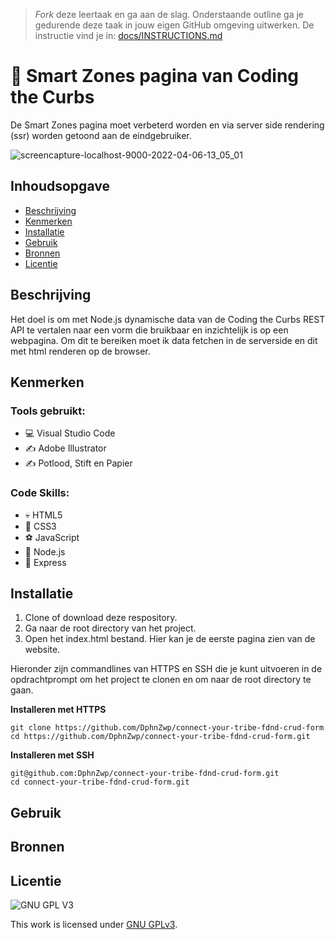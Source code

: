 > _Fork_ deze leertaak en ga aan de slag. Onderstaande outline ga je gedurende deze taak in jouw eigen GitHub omgeving uitwerken. De instructie vind je in: [docs/INSTRUCTIONS.md](docs/INSTRUCTIONS.md)

# 🚐 Smart Zones pagina van Coding the Curbs
De Smart Zones pagina moet verbeterd worden en via server side rendering (ssr) worden getoond aan de eindgebruiker.

![screencapture-localhost-9000-2022-04-06-13_05_01](https://user-images.githubusercontent.com/69635977/161961338-97c874f2-28ca-491b-8119-ffd89b0c03f6.png)

## Inhoudsopgave

  * [Beschrijving](#beschrijving)
  * [Kenmerken](#kenmerken)
  * [Installatie](#installatie)
  * [Gebruik](#gebruik)
  * [Bronnen](#bronnen)
  * [Licentie](#licentie)

## Beschrijving
Het doel is om met Node.js dynamische data van de Coding the Curbs REST API te vertalen naar een vorm die bruikbaar en inzichtelijk is op een webpagina. Om dit te bereiken moet ik data fetchen in de serverside en dit met html renderen op de browser. 

## Kenmerken

### Tools gebruikt:
- 💻 Visual Studio Code
- ✍️ Adobe Illustrator
- ✍️ Potlood, Stift en Papier

### Code Skills:
- 💀 HTML5
- 🧍 CSS3
- ⚽ JavaScript
- 🐸 Node.js
- 🥇 Express

## Installatie
1. Clone of download deze respository.
2. Ga naar de root directory van het project.
3. Open het index.html bestand. Hier kan je de eerste pagina zien van de website.

Hieronder zijn commandlines van HTTPS en SSH die je kunt uitvoeren in de opdrachtprompt om het project te clonen en om naar de root directory te gaan.

**Installeren met HTTPS**

```
git clone https://github.com/DphnZwp/connect-your-tribe-fdnd-crud-form
cd https://github.com/DphnZwp/connect-your-tribe-fdnd-crud-form.git
```

**Installeren met SSH**

```
git@github.com:DphnZwp/connect-your-tribe-fdnd-crud-form.git
cd connect-your-tribe-fdnd-crud-form.git

```

## Gebruik

## Bronnen

## Licentie

![GNU GPL V3](https://www.gnu.org/graphics/gplv3-127x51.png)

This work is licensed under [GNU GPLv3](./LICENSE).
